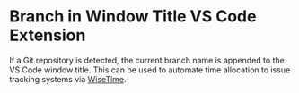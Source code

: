 # Branch in Window Title VS Code Extension

If a Git repository is detected, the current branch name is appended to the VS Code window title. This can be used to automate time allocation to issue tracking systems via [WiseTime](https://wisetime.com).
